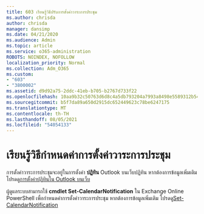 ```yaml
---
title: 603 เรียนรู้วิธีปรับการตั้งค่าวาระการประชุม
ms.author: chrisda
author: chrisda
manager: dansimp
ms.date: 04/21/2020
ms.audience: Admin
ms.topic: article
ms.service: o365-administration
ROBOTS: NOINDEX, NOFOLLOW
localization_priority: Normal
ms.collection: Adm_O365
ms.custom:
- "603"
- "3800002"
ms.assetid: d9d92a75-2ddc-41eb-b705-b2767d733f22
ms.openlocfilehash: 10aa9b32c50763d6d8c4a5db793204a7993a8498e5589312b54e2d02a14d7dcd
ms.sourcegitcommit: b5f7da89a650d2915dc652449623c78be6247175
ms.translationtype: MT
ms.contentlocale: th-TH
ms.lasthandoff: 08/05/2021
ms.locfileid: "54054133"
---
```

# <a name="learn-how-to-configure-agenda-settings"></a>เรียนรู้วิธีกําหนดค่าการตั้งค่าวาระการประชุม

การตั้งค่าวาระการประชุมจะอยู่ในการตั้งค่า **ปฏิทิน** Outlook บนเว็บปฏิทิน หากต้องการข้อมูลเพิ่มเติม โปรดดู[การตั้งค่าปฏิทินใน Outlook บนเว็บ](https://support.office.com/article/12cba5a4-4f95-4d00-bfc3-b694aa67ac8f)

ผู้ดูแลระบบสามารถใช้ **cmdlet Set-CalendarNotification** ใน Exchange Online PowerShell เพื่อกําหนดค่าการตั้งค่าวาระการประชุม หากต้องการข้อมูลเพิ่มเติม โปรดดู[Set-CalendarNotification](https://technet.microsoft.com/library/dd351284)
